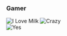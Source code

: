 ### Gamer 
![I Love Milk](https://media1.tenor.com/m/gBHtrLMax3EAAAAd/home-homelander.gif) ![Crazy](https://media1.tenor.com/m/hc7NhKMg798AAAAd/patria-theboys.gif)  
![Yes](https://media1.tenor.com/m/JCuhtXcGE6MAAAAC/homelander-milk.gif)
